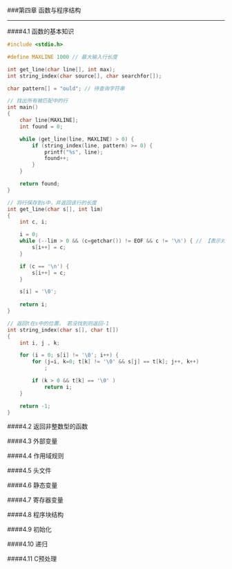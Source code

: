 ###第四章 函数与程序结构
***

####4.1 函数的基本知识
```c
#include <stdio.h>

#define MAXLINE 1000 // 最大输入行长度

int get_line(char line[], int max);
int string_index(char source[], char searchfor[]);

char pattern[] = "ould"; // 待查询字符串

// 找出所有被匹配中的行
int main()
{
    char line[MAXLINE];
    int found = 0;

    while (get_line(line, MAXLINE) > 0) {
        if (string_index(line, pattern) >= 0) {
            printf("%s", line);
            found++;
        }
    }

    return found;
}

// 将行保存到s中，并返回该行的长度
int get_line(char s[], int lim)
{
    int c, i;

    i = 0;
    while (--lim > 0 && (c=getchar()) != EOF && c != '\n') { // 【表示对 getchar() 一回车就执行。如何在命令行敲出段落的效果？】
        s[i++] = c;
    }

    if (c == '\n') {
        s[i++] = c;
    }

    s[i] = '\0';
    
    return i;
}

// 返回t在s中的位置， 若没找到则返回-1
int string_index(char s[], char t[])
{
    int i, j , k;

    for (i = 0; s[i] != '\0'; i++) {
        for (j=i, k=0; t[k] != '\0' && s[j] == t[k]; j++, k++)
            ;

        if (k > 0 && t[k] == '\0' ) 
            return i;
    }

    return -1;
}
```

####4.2 返回非整数型的函数


####4.3 外部变量


####4.4 作用域规则


####4.5 头文件


####4.6 静态变量


####4.7 寄存器变量


####4.8 程序块结构


####4.9 初始化


####4.10 递归


####4.11 C预处理


